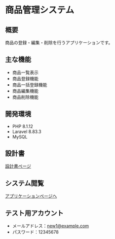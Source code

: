 # 商品管理システム

## 概要
商品の登録・編集・削除を行うアプリケーションです。

## 主な機能
- 商品一覧表示
- 商品登録機能
- 商品一括登録機能
- 商品編集機能
- 商品削除機能

## 開発環境
- PHP 8.1.12
- Laravel 8.83.3
- MySQL

## 設計書
[設計書ページ](https://github.com/kayoTen/item_management_Indie/)

## システム閲覧
[アプリケーションページへ](https://item-management-indie-c1c2d5bb2c62.herokuapp.com/login)

## テスト用アカウント
- メールアドレス：new1@example.com
- パスワード：12345678
